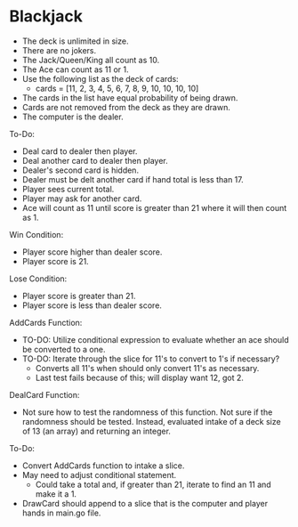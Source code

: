 # Blackjack

- The deck is unlimited in size.
- There are no jokers.
- The Jack/Queen/King all count as 10.
- The Ace can count as 11 or 1.
- Use the following list as the deck of cards:
    - cards = [11, 2, 3, 4, 5, 6, 7, 8, 9, 10, 10, 10, 10]
- The cards in the list have equal probability of being drawn.
- Cards are not removed from the deck as they are drawn.
- The computer is the dealer.

To-Do:
- Deal card to dealer then player.
- Deal another card to dealer then player.
- Dealer's second card is hidden.
- Dealer must be delt another card if hand total is less than 17.
- Player sees current total.
- Player may ask for another card.
- Ace will count as 11 until score is greater than 21 where it will then count as 1.

Win Condition:
- Player score higher than dealer score.
- Player score is 21.

Lose Condition:
- Player score is greater than 21.
- Player score is less than dealer score.


AddCards Function:
- TO-DO: Utilize conditional expression to evaluate whether an ace should be converted to a one.
- TO-DO: Iterate through the slice for 11's to convert to 1's if necessary?
    - Converts all 11's when should only convert 11's as necessary.
    - Last test fails because of this; will display want 12, got 2.

DealCard Function:
- Not sure how to test the randomness of this function. Not sure if the randomness should be tested. Instead, evaluated intake of a deck size of 13 (an array) and returning an integer.


To-Do:
- Convert AddCards function to intake a slice.
- May need to adjust conditional statement.
    - Could take a total and, if greater than 21, iterate to find an 11 and make it a 1.
- DrawCard should append to a slice that is the computer and player hands in main.go file.

